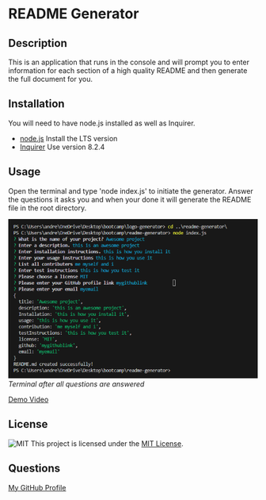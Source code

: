 # README Generator

## Description
This is an application that runs in the console and will prompt you to enter information for each section of a high quality README and then generate the full document for you.

## Installation
You will need to have node.js installed as well as Inquirer.
- [node.js](https://nodejs.org/en) Install the LTS version
- [Inquirer](https://www.npmjs.com/package/inquirer#documentation) Use version 8.2.4

## Usage
Open the terminal and type 'node index.js' to initiate the generator. Answer the questions it asks you and when your done it will generate the README file in the root directory.

![Preview of terminal when all questions have been answered](./images/terminal.png)
*Terminal after all questions are answered*

[Demo Video](https://drive.google.com/file/d/10QoWyKrllv8vVQG8e6-r5S-BeQC7_Yan/view)

## License
![MIT](https://img.shields.io/badge/MIT-blue)
This project is licensed under the [MIT License](LICENSE).

## Questions

[My GitHub Profile](https://github.com/Andrewchall92)